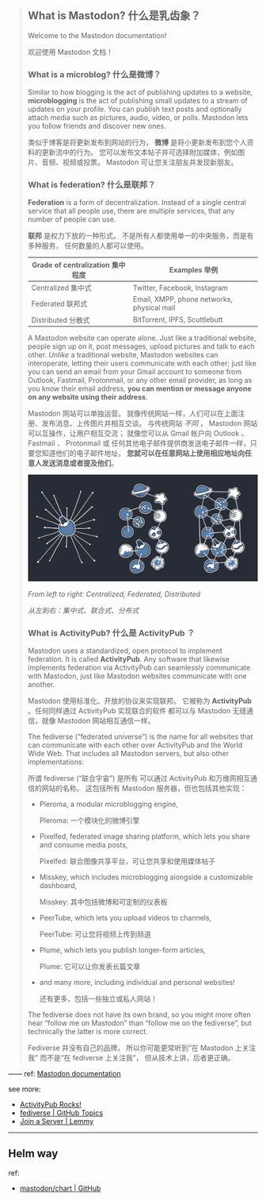 
[pic-cfd-docs]: https://docs.joinmastodon.org/assets/network-models.jpg
[pic-cfd]: ./.assets/network-models.jpg

> ## What is Mastodon? 什么是乳齿象？
> 
> Welcome to the Mastodon documentation!
> 
> 欢迎使用 Mastodon 文档！ 
> 
> ### What is a microblog? 什么是微博？
> 
> Similar to how blogging is the act of publishing updates to a website,
>  **microblogging** is the act of publishing small updates to a stream of updates on your profile.
>  You can publish text posts and optionally attach media such as pictures, audio, video, or polls.
>  Mastodon lets you follow friends and discover new ones.
> 
> 类似于博客是将更新发布到网站的行为，
>  **微博** 是将小更新发布到您个人资料的更新流中的行为。
> 您可以发布文本帖子并可选择附加媒体，例如图片、音频、视频或投票。
>  Mastodon 可让您关注朋友并发现新朋友。 
> 
> ### What is federation? 什么是联邦？
> 
> **Federation** is a form of decentralization.
>  Instead of a single central service that all people use,
>  there are multiple services, that any number of people can use.
> 
> **联邦** 是权力下放的一种形式。
> 不是所有人都使用单一的中央服务，而是有多种服务，
> 任何数量的人都可以使用。
> 
> | Grade of centralization 集中程度 | Examples 举例 |
> | ----------------------- | -------- |
> | Centralized 集中式 | Twitter, Facebook, Instagram |
> | Federated 联邦式 | Email, XMPP, phone networks, physical mail |
> | Distributed 分散式 | BitTorrent, IPFS, Scuttlebutt |
> 
> A Mastodon website can operate alone.
>  Just like a traditional website, people sign up on it,
>  post messages, upload pictures and talk to each other.
>  *Unlike* a traditional website, Mastodon websites can interoperate,
>  letting their users communicate with each other;
>  just like you can send an email from your Gmail account to someone
>  from Outlook, Fastmail, Protonmail, or any other email provider,
>  as long as you know their email address,
>  **you can mention or message anyone on any website using their address**.
> 
> Mastodon 网站可以单独运营。
> 就像传统网站一样，人们可以在上面注册、发布消息、上传图片并相互交谈。
> 与传统网站 *不同* ， Mastodon 网站可以互操作，让用户相互交流；
> 就像您可以从 Gmail 帐户向 Outlook 、 Fastmail 、 Protonmail 或
> 任何其他电子邮件提供商发送电子邮件一样，只要您知道他们的电子邮件地址，
> **您就可以在任意网站上使用相应地址向任意人发送消息或者提及他们**。 
> 
> ![From left to right: Centralized, Federated, Distributed][pic-cfd]
> 
> *From left to right: Centralized, Federated, Distributed*
> 
> *从左到右：集中式、联合式、分布式*
> 
> ### What is ActivityPub? 什么是 ActivityPub ？
> 
> Mastodon uses a standardized, open protocol to implement federation.
>  It is called **ActivityPub**. Any software that likewise implements federation
>  via ActivityPub can seamlessly communicate with Mastodon,
>  just like Mastodon websites communicate with one another.
> 
> Mastodon 使用标准化、开放的协议来实现联邦。
> 它被称为 **ActivityPub** 。任何同样通过 ActivityPub 实现联合的软件
> 都可以与 Mastodon 无缝通信，就像 Mastodon 网站相互通信一样。
> 
> The fediverse (“federated universe”) is the name for all websites
>  that can communicate with each other over ActivityPub and the World Wide Web.
>  That includes all Mastodon servers, but also other implementations: 
> 
> 所谓 fediverse (“联合宇宙”) 是所有
> 可以通过 ActivityPub 和万维网相互通信的网站的名称。
> 这包括所有 Mastodon 服务器，但也包括其他实现： 
> 
> - Pleroma, a modular microblogging engine,
>   
>   Pleroma: 一个模块化的微博引擎
>   
> - Pixelfed, federated image sharing platform, which lets you share and consume media posts,
>   
>   Pixelfed: 联合图像共享平台，可让您共享和使用媒体帖子
>   
> - Misskey, which includes microblogging alongside a customizable dashboard,
>   
>   Misskey: 其中包括微博和可定制的仪表板
>   
> - PeerTube, which lets you upload videos to channels,
>   
>   PeerTube: 可让您将视频上传到频道
>   
> - Plume, which lets you publish longer-form articles,
>   
>   Plume: 它可以让你发表长篇文章
>   
> - and many more, including individual and personal websites!
>   
>   还有更多，包括一些独立或私人网站！
>   
> 
> The fediverse does not have its own brand,
>  so you might more often hear “follow me on Mastodon”
>  than “follow me on the fediverse”,
>  but technically the latter is more correct.
> 
> 
> Fediverse 并没有自己的品牌，
> 所以你可能更常听到“在 Mastodon 上关注我”
> 而不是“在 fediverse 上关注我”，
> 但从技术上讲，后者更正确。
> 

—— ref: [Mastodon documentation][docs]

see more: 

- [ActivityPub Rocks!][activitypub-site]
- [fediverse | GitHub Topics][fediverse-githubtopic]
- [Join a Server | Lemmy][lemmy-server]

[activitypub-site]: https://activitypub.rocks
[fediverse-githubtopic]: https://github.com/topics/fediverse
[lemmy-server]: https://join-lemmy.org/instances

-----

[site]: https://joinmastodon.org
[site-zh]: https://joinmastodon.org/zh

[docs]: https://docs.joinmastodon.org
[docs-zh]: https://docs.joinmastodon.org/zh-cn

[repo]: https://github.com/mastodon/mastodon.git

## Helm way

[repo-helm]: https://github.com/mastodon/chart.git

ref: 

- [mastodon/chart | GitHub][repo-helm]


